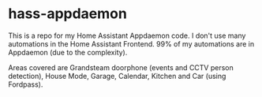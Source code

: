 # hass-appdaemon
This is a repo for my Home Assistant Appdaemon code.
I don't use many automations in the Home Assistant Frontend. 99% of my automations are in Appdaemon (due to the complexity).

Areas covered are Grandsteam doorphone (events and CCTV person detection), House Mode, Garage, Calendar, Kitchen and Car (using Fordpass).
